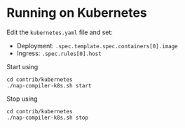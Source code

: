 # Running on Kubernetes

Edit the `kubernetes.yaml` file and set:

- Deployment: `.spec.template.spec.containers[0].image` 
- Ingress: `.spec.rules[0].host`

Start using

```
cd contrib/kubernetes
./nap-compiler-k8s.sh start
```

Stop using

```
cd contrib/kubernetes
./nap-compiler-k8s.sh stop
```
